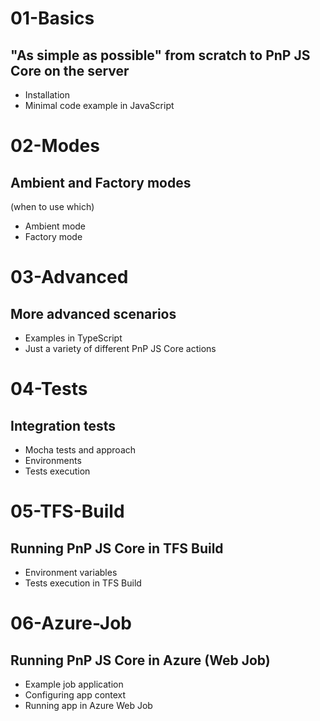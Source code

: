 # 01-Basics

## "As simple as possible" from scratch to PnP JS Core on the server

- Installation
- Minimal code example in JavaScript

# 02-Modes

## Ambient and Factory modes
(when to use which)

- Ambient mode
- Factory mode

# 03-Advanced

## More advanced scenarios

- Examples in TypeScript
- Just a variety of different PnP JS Core actions

# 04-Tests

## Integration tests

- Mocha tests and approach
- Environments
- Tests execution

# 05-TFS-Build

## Running PnP JS Core in TFS Build

- Environment variables
- Tests execution in TFS Build

# 06-Azure-Job

## Running PnP JS Core in Azure (Web Job)

- Example job application
- Configuring app context
- Running app in Azure Web Job